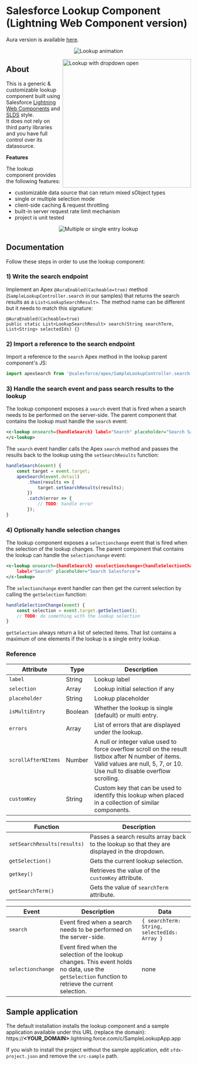 # Salesforce Lookup Component (Lightning Web Component version)
Aura version is available [here](https://github.com/pozil/sfdc-ui-lookup).

<p align="center">
    <img src="screenshots/lookup-animation.gif" alt="Lookup animation"/>
</p>

<img src="screenshots/dropdown-open.png" alt="Lookup with dropdown open" width="350" align="right"/>

## About
This is a generic &amp; customizable lookup component built using Salesforce [Lightning Web Components](https://developer.salesforce.com/docs/component-library/documentation/lwc) and [SLDS](https://www.lightningdesignsystem.com/) style.<br/>
It does not rely on third party libraries and you have full control over its datasource.

<b>Features</b>

The lookup component provides the following features:
- customizable data source that can return mixed sObject types
- single or multiple selection mode
- client-side caching & request throttling
- built-in server request rate limit mechanism
- project is unit tested

<p align="center">
    <img src="screenshots/selection-types.png" alt="Multiple or single entry lookup"/>
</p>

## Documentation
Follow these steps in order to use the lookup component:

### 1) Write the search endpoint

Implement an Apex `@AuraEnabled(Cacheable=true)` method (`SampleLookupController.search` in our samples) that returns the search results as a `List<LookupSearchResult>`.
The method name can be different but it needs to match this signature:

```apex
@AuraEnabled(Cacheable=true)
public static List<LookupSearchResult> search(String searchTerm, List<String> selectedIds) {}
```

### 2) Import a reference to the search endpoint

Import a reference to the `search` Apex method in the lookup parent component's JS:

```js
import apexSearch from '@salesforce/apex/SampleLookupController.search';
```

### 3) Handle the search event and pass search results to the lookup

The lookup component exposes a `search` event that is fired when a search needs to be performed on the server-side.
The parent component that contains the lookup must handle the `search` event:
```xml
<c-lookup onsearch={handleSearch} label="Search" placeholder="Search Salesforce">
</c-lookup>
```

The `search` event handler calls the Apex `search` method and passes the results back to the lookup using the `setSearchResults` function:
```js
handleSearch(event) {
    const target = event.target;
    apexSearch(event.detail)
        .then(results => {
            target.setSearchResults(results);
        })
        .catch(error => {
            // TODO: handle error
        });
}
```


### 4) Optionally handle selection changes

The lookup component exposes a `selectionchange` event that is fired when the selection of the lookup changes.
The parent component that contains the lookup can handle the `selectionchange` event:
```xml
<c-lookup onsearch={handleSearch} onselectionchange={handleSelectionChange}
    label="Search" placeholder="Search Salesforce">
</c-lookup>
```

The `selectionchange` event handler can then get the current selection by calling the `getSelection` function:
```js
handleSelectionChange(event) {
    const selection = event.target.getSelection();
    // TODO: do something with the lookup selection
}
```

`getSelection` always return a list of selected items.
That list contains a maximum of one elements if the lookup is a single entry lookup.

### Reference
| Attribute | Type | Description |
| --- | --- | --- |
| `label` | String | Lookup label |
| `selection` | Array | Lookup initial selection if any |
| `placeholder` | String | Lookup placeholder |
| `isMultiEntry` | Boolean | Whether the lookup is single (default) or multi entry. |
| `errors` | Array | List of errors that are displayed under the lookup. |
| `scrollAfterNItems` | Number | A null or integer value used to force overflow scroll on the result listbox after N number of items. Valid values are null, 5, 7, or 10. Use null to disable overflow scrolling. |
| `customKey` | String | Custom key that can be used to identify this lookup when placed in a collection of similar components. |

| Function | Description |
| --- | --- |
| `setSearchResults(results)` | Passes a search results array back to the lookup so that they are displayed in the dropdown. |
| `getSelection()` | Gets the current lookup selection. |
| `getkey()` | Retrieves the value of the `customKey` attribute. |
| `getSearchTerm()` | Gets the value of `searchTerm` attribute. |

| Event  | Description | Data |
| --- | --- | --- |
| `search` | Event fired when a search needs to be performed on the server-side. | `{ searchTerm: String, selectedIds: Array }` |
| `selectionchange` | Event fired when the selection of the lookup changes. This event holds no data, use the `getSelection` function to retrieve the current selection. | none |


## Sample application
The default installation installs the lookup component and a sample application available under this URL (replace the domain):<br/>
https://<b>&lt;YOUR_DOMAIN&gt;</b>.lightning.force.com/c/SampleLookupApp.app

If you wish to install the project without the sample application, edit `sfdx-project.json` and remove the `src-sample` path.
